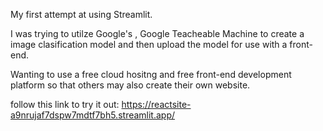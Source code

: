 My first attempt at using Streamlit.

I was trying to utilze Google's , Google Teacheable Machine to create a image clasification model
and then upload the model for use with a front-end. 

Wanting to use a free cloud hositng and free front-end development platform so that others may also create their own website. 

follow this link to try it out:
https://reactsite-a9nrujaf7dspw7mdtf7bh5.streamlit.app/
